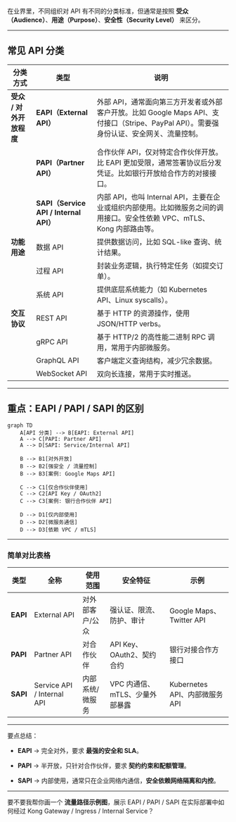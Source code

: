 
在业界里，不同组织对 API 有不同的分类标准，但通常是按照 **受众（Audience）**、**用途（Purpose）**、**安全性（Security Level）** 来区分。

---

## **常见 API 分类**

|**分类方式**|**类型**|**说明**|
|---|---|---|
|**受众 / 对外开放程度**|**EAPI（External API）**|外部 API，通常面向第三方开发者或外部客户开放。比如 Google Maps API、支付接口（Stripe、PayPal API）。需要强身份认证、安全网关、流量控制。|
||**PAPI（Partner API）**|合作伙伴 API，仅对特定合作伙伴开放。比 EAPI 更加受限，通常签署协议后分发凭证。比如银行开放给合作方的对接接口。|
||**SAPI（Service API / Internal API）**|内部 API，也叫 Internal API，主要在企业或组织内部使用。比如微服务之间的调用接口。安全性依赖 VPC、mTLS、Kong 内部路由等。|
|**功能用途**|数据 API|提供数据访问，比如 SQL-like 查询、统计结果。|
||过程 API|封装业务逻辑，执行特定任务（如提交订单）。|
||系统 API|提供底层系统能力（如 Kubernetes API、Linux syscalls）。|
|**交互协议**|REST API|基于 HTTP 的资源操作，使用 JSON/HTTP verbs。|
||gRPC API|基于 HTTP/2 的高性能二进制 RPC 调用，常用于内部微服务。|
||GraphQL API|客户端定义查询结构，减少冗余数据。|
||WebSocket API|双向长连接，常用于实时推送。|

---

## **重点：EAPI / PAPI / SAPI 的区别**

```mermaid
graph TD
    A[API 分类] --> B[EAPI: External API]
    A --> C[PAPI: Partner API]
    A --> D[SAPI: Service/Internal API]

    B --> B1[对外开放]
    B --> B2[强安全 / 流量控制]
    B --> B3[案例: Google Maps API]

    C --> C1[仅合作伙伴使用]
    C --> C2[API Key / OAuth2]
    C --> C3[案例: 银行合作伙伴 API]

    D --> D1[仅内部使用]
    D --> D2[微服务通信]
    D --> D3[依赖 VPC / mTLS]
```

---

### **简单对比表格**

|**类型**|**全称**|**使用范围**|**安全特征**|**示例**|
|---|---|---|---|---|
|**EAPI**|External API|对外部客户/公众|强认证、限流、防护、审计|Google Maps、Twitter API|
|**PAPI**|Partner API|对合作伙伴|API Key、OAuth2、契约合约|银行对接合作方接口|
|**SAPI**|Service API / Internal API|内部系统/微服务|VPC 内通信、mTLS、少量外部暴露|Kubernetes API、内部微服务 API|

---

要点总结：

- **EAPI** → 完全对外，要求 **最强的安全和 SLA**。
    
- **PAPI** → 半开放，只针对合作伙伴，要求 **契约约束和配额管理**。
    
- **SAPI** → 内部使用，通常只在企业网络内通信，**安全依赖网络隔离和内控**。
    

---

要不要我帮你画一个 **流量路径示例图**，展示 EAPI / PAPI / SAPI 在实际部署中如何经过 Kong Gateway / Ingress / Internal Service？
